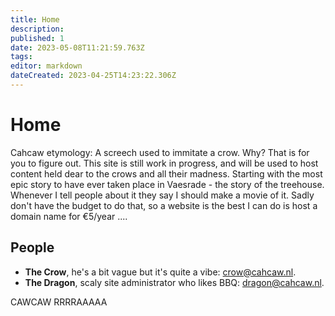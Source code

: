 ```yaml
---
title: Home
description: 
published: 1
date: 2023-05-08T11:21:59.763Z
tags: 
editor: markdown
dateCreated: 2023-04-25T14:23:22.306Z
---
```


# Home
Cahcaw etymology: A screech used to immitate a crow.
Why? That is for you to figure out.
This site is still work in progress, and will be used to host content held dear to the crows and all their madness.
Starting with the most epic story to have ever taken place in Vaesrade - the story of the treehouse. Whenever I tell people about it they say I should make a movie of it. Sadly don't have the budget to do that, so a website is the best I can do is host a domain name for €5/year ....

## People
- **The Crow**, he's a bit vague but it's quite a vibe: [crow@cahcaw.nl](mailto:thecrow@cahcaw.nl).
- **The Dragon**, scaly site administrator who likes BBQ: [dragon@cahcaw.nl](mailto:thedragon@cahcaw.nl).

CAWCAW RRRRAAAAA